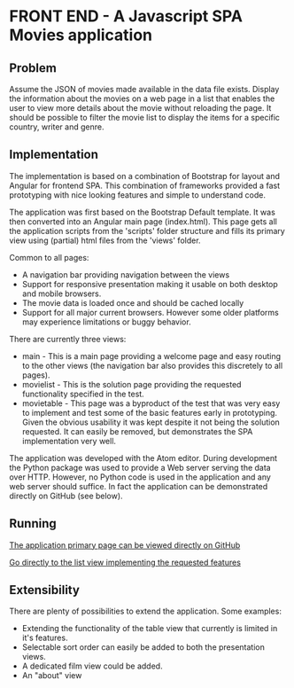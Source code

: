 FRONT END - A Javascript SPA Movies application
===============================================

Problem
-------
Assume the JSON of movies made available in the data file exists.
Display the information about the movies on a web page in a list that enables
the user to view more details about the movie without reloading the page.
It should be possible to filter the movie list to display the items for a
specific country, writer and genre.

Implementation
--------------
The implementation is based on a combination of Bootstrap for layout and Angular
for frontend SPA. This combination of frameworks provided a fast prototyping
with nice looking features and simple to understand code.

The application was first based on the Bootstrap Default template.
It was then converted into an Angular main page (index.html).
This page gets all the application scripts from the 'scripts' folder structure
and fills its primary view using (partial) html files from the 'views' folder.

Common to all pages:
* A navigation bar providing navigation between the views
* Support for responsive presentation making it usable on both desktop and mobile
browsers.
* The movie data is loaded once and should be cached locally
* Support for all major current browsers. However some older platforms may
experience limitations or buggy behavior.


There are currently three views:
* main - This is a main page providing a welcome page and easy routing to the
other views (the navigation bar also provides this discretely to all pages).
* movielist - This is the solution page providing the requested functionality
specified in the test.
* movietable - This page was a byproduct of the test that was very easy to
implement and test some of the basic features early in prototyping. Given the
obvious usability it was kept despite it not being the solution requested.
It can easily be removed, but demonstrates the SPA implementation very well.

The application was developed with the Atom editor. During development the
Python package was used to provide a Web server serving the data over HTTP.
However, no Python code is used in the application and any web server should
suffice. In fact the application can be demonstrated directly on GitHub
(see below).

Running
-------
[The application primary page can be viewed directly on GitHub](https://lmickos.github.io/Test2/index.html "Go to the application")

[Go directly to the list view implementing the requested features](https://lmickos.github.io/Test2/index.html#/movielist "Go to the list view")

Extensibility
-------------
There are plenty of possibilities to extend the application. Some examples:
* Extending the functionality of the table view that currently is limited in
it's features.
* Selectable sort order can easily be added to both the presentation views.
* A dedicated film view could be added.
* An "about" view

